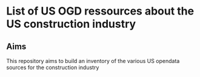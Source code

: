 # List of US OGD ressources about the US construction industry

## Aims
This repository aims to build an inventory of the various US opendata sources for the construction industry

